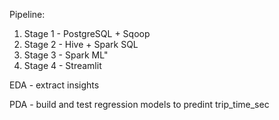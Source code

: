
Pipeline:

1. Stage 1 - PostgreSQL + Sqoop
1. Stage 2 - Hive + Spark SQL
1. Stage 3 - Spark ML"
1. Stage 4 - Streamlit

EDA - extract insights 

PDA - build and test regression models to predint trip_time_sec